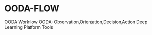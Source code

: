 # OODA-FLOW
OODA Workflow
OODA: Observation,Orientation,Decision,Action
Deep Learning Platform Tools
